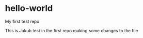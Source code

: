 # hello-world
My first test repo

This is Jakub test in the first repo
making some changes to the file 

